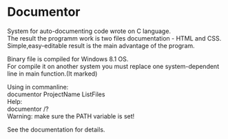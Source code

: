 # Documentor
System for auto-documenting code wrote on C language.  
The result the programm work is two files documentation - HTML and CSS.
Simple,easy-editable result is the main advantage of the program.

Binary file is compiled for Windows 8.1 OS.  
For compile it on another system you must replace one system-dependent line in main function.(It marked)  

Using in commanline:  
documentor ProjectName ListFiles  
Help:  
documentor /?  
Warning: make sure the PATH variable is set!

See the documentation for details.
